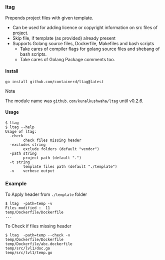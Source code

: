 ### ltag

Prepends project files with given template.

- Can be used for adding licence or copyright information on src files of project.
- Skip file, if template (as provided) already present 
- Supports Golang source files, Dockerfile, Makefiles and bash scripts
   - Take cares of compiler flags for golang source files and shebang of bash scripts.
   - Take cares of Golang Package comments too.


#### Install

```
go install github.com/containerd/ltag@latest
```

> [!NOTE]
>
> The module name was `github.com/kunalkushwaha/ltag` until v0.2.6.

#### Usage

``` console
$ ltag
$ ltag --help
Usage of ltag:
  -check
        check files missing header
  -excludes string
        exclude folders (default "vendor")
  -path string
        project path (default ".")
  -t string
        template files path (default "./template")
  -v    verbose output

```

### Example

To Apply header from `./template` folder

``` console
$ ltag  -path=temp -v
Files modified :  11
temp/Dockerfile/Dockerfile
...
```

To Check if files missing header

``` console
$ ltag  -path=temp --check -v
temp/Dockerfile/Dockerfile
temp/Dockerfile/abc.dockerfile
temp/src/lvl1/doc.go
temp/src/lvl1/temp.go
```
